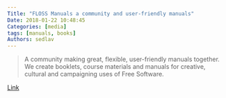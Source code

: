 ```yaml
---
Title: "FLOSS Manuals a community and user-friendly manuals"
Date: 2018-01-22 10:48:45
Categories: [media]
tags: [manuals, books]
Authors: sedlav
---
```


> A community making great, flexible, user-friendly manuals together.  We create booklets, course materials and manuals for creative, cultural and campaigning uses of Free Software.

[Link](http://flossmanuals.net/)
